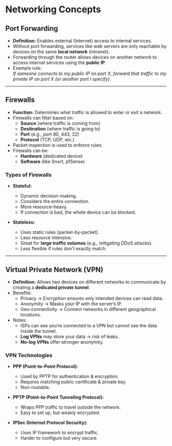 # Networking Concepts

## Port Forwarding
- **Definition:** Enables external (Internet) access to internal services.
- Without port forwarding, services like web servers are only reachable by devices on the same **local network** (intranet).
- Forwarding through the router allows devices on another network to access internal services using the **public IP**.
- Example rule:  
  *If someone connects to my public IP on port X, forward that traffic to my private IP on port X (or another port I specify).*

---

## Firewalls
- **Function:** Determines what traffic is allowed to enter or exit a network.  
- Firewalls can filter based on:
  - **Source** (where traffic is coming from)  
  - **Destination** (where traffic is going to)  
  - **Port** (e.g., port 80, 443, 22)  
  - **Protocol** (TCP, UDP, etc.)  
- Packet inspection is used to enforce rules.  
- Firewalls can be:
  - **Hardware** (dedicated device)  
  - **Software** (like Snort, pfSense)

### Types of Firewalls
- **Stateful:**
  - Dynamic decision-making.
  - Considers the entire connection.
  - More resource-heavy.
  - If connection is bad, the whole device can be blocked.  

- **Stateless:**
  - Uses static rules (packet-by-packet).
  - Less resource intensive.
  - Great for **large traffic volumes** (e.g., mitigating DDoS attacks).
  - Less flexible if rules don’t exactly match.

---

## Virtual Private Network (VPN)
- **Definition:** Allows two devices on different networks to communicate by creating a **dedicated private tunnel**.
- Benefits:
  - Privacy → Encryption ensures only intended devices can read data.  
  - Anonymity → Masks your IP with the server’s IP.  
  - Geo-connectivity → Connect networks in different geographical locations.  
- Notes:
  - ISPs can see you’re connected to a VPN but cannot see the data inside the tunnel.  
  - **Log VPNs** may store your data → risk of leaks.  
  - **No-log VPNs** offer stronger anonymity.  

### VPN Technologies
- **PPP (Point-to-Point Protocol):**
  - Used by PPTP for authentication & encryption.
  - Requires matching public certificate & private key.
  - Non-routable.  

- **PPTP (Point-to-Point Tunneling Protocol):**
  - Wraps PPP traffic to travel outside the network.
  - Easy to set up, but weakly encrypted.  

- **IPSec (Internet Protocol Security):**
  - Uses IP framework to encrypt traffic.
  - Harder to configure but very secure.  

